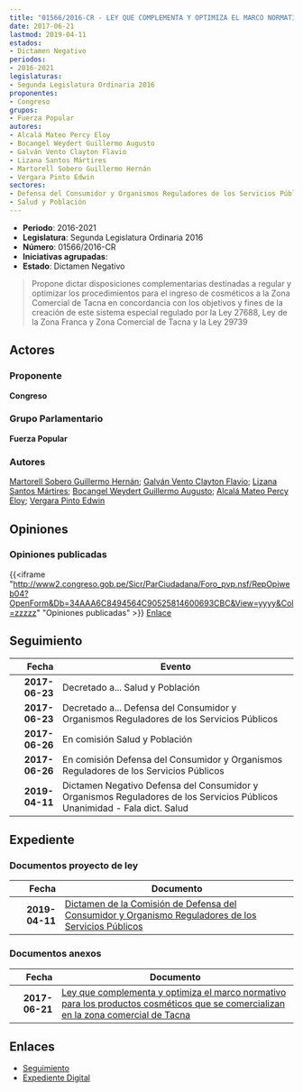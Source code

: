 ```yaml
---
title: "01566/2016-CR - LEY QUE COMPLEMENTA Y OPTIMIZA EL MARCO NORMATIVO PARA LOS PRODUCTOS COSMÉTICOS QUE SE COMERCIALIZAN EN LA ZONA COMERCIAL DE TACNA"
date: 2017-06-21
lastmod: 2019-04-11
estados:
- Dictamen Negativo
periodos:
- 2016-2021
legislaturas:
- Segunda Legislatura Ordinaria 2016
proponentes:
- Congreso
grupos:
- Fuerza Popular
autores:
- Alcalá Mateo Percy Eloy
- Bocangel Weydert Guillermo Augusto
- Galván Vento Clayton Flavio
- Lizana Santos Mártires
- Martorell Sobero Guillermo Hernán
- Vergara Pinto Edwin
sectores:
- Defensa del Consumidor y Organismos Reguladores de los Servicios Públicos
- Salud y Población
---
```

- **Periodo**: 2016-2021
- **Legislatura**: Segunda Legislatura Ordinaria 2016
- **Número**: 01566/2016-CR
- **Iniciativas agrupadas**: 
- **Estado**: Dictamen Negativo

> Propone dictar disposiciones complementarias destinadas a regular y optimizar los procedimientos para el ingreso de cosméticos a la Zona Comercial de Tacna en concordancia con los objetivos y fines de la creación de este sistema especial regulado por la Ley 27688, Ley de la Zona Franca y Zona Comercial de Tacna y la Ley 29739


## Actores

### Proponente

**Congreso**

### Grupo Parlamentario

**Fuerza Popular**

### Autores

[Martorell Sobero Guillermo Hernán](mailto:mailto:gmartorell@congreso.gob.pe); [Galván Vento Clayton Flavio](mailto:mailto:cgalvan@congreso.gob.pe); [Lizana Santos Mártires](mailto:mailto:mlizana@congreso.gob.pe); [Bocangel Weydert Guillermo Augusto](mailto:mailto:gbocangel@congreso.gob.pe); [Alcalá Mateo Percy Eloy](mailto:mailto:palcala@congreso.gob.pe); [Vergara Pinto Edwin](mailto:mailto:evergara@congreso.gob.pe)

## Opiniones

### Opiniones publicadas

{{<iframe "http://www2.congreso.gob.pe/Sicr/ParCiudadana/Foro_pvp.nsf/RepOpiweb04?OpenForm&Db=34AAA6C8494564C90525814600693CBC&View=yyyy&Col=zzzzz" "Opiniones publicadas" >}}
[Enlace](http://www2.congreso.gob.pe/Sicr/ParCiudadana/Foro_pvp.nsf/RepOpiweb04?OpenForm&Db=34AAA6C8494564C90525814600693CBC&View=yyyy&Col=zzzzz)


## Seguimiento

| Fecha | Evento |
|------:|--------|
| **2017-06-23** | Decretado a... Salud y Población |
| **2017-06-23** | Decretado a... Defensa del Consumidor y Organismos Reguladores de los Servicios Públicos |
| **2017-06-26** | En comisión Salud y Población |
| **2017-06-26** | En comisión Defensa del Consumidor y Organismos Reguladores de los Servicios Públicos |
| **2019-04-11** | Dictamen Negativo Defensa del Consumidor y Organismos Reguladores de los Servicios Públicos Unanimidad - Fala dict. Salud |

## Expediente

### Documentos proyecto de ley

| Fecha | Documento |
|------:|-----------|
| **2019-04-11** | [Dictamen de la Comisión de Defensa del Consumidor y Organismo Reguladores de los Servicios Públicos](http://www.leyes.congreso.gob.pe/Documentos/2016_2021/Dictamenes/Proyectos_de_Ley/01566DC06MAY20190411.pdf) |

### Documentos anexos

| Fecha | Documento |
|------:|-----------|
| **2017-06-21** | [Ley que complementa y optimiza el marco normativo para los productos cosméticos que se comercializan en la zona comercial de Tacna](http://www.leyes.congreso.gob.pe/Documentos/2016_2021/Proyectos_de_Ley_y_de_Resoluciones_Legislativas/PL0156620170621-.pdf) |

## Enlaces

- [Seguimiento](http://www2.congreso.gob.pe/Sicr/TraDocEstProc/CLProLey2016.nsf/f7fff46988ca05b1052578e100829cc7/d86d639e23c3cd4205258146006f0f1f?OpenDocument)
- [Expediente Digital](http://www2.congreso.gob.pe/Sicr/TraDocEstProc/Expvirt_2011.nsf/visbusqptramdoc1621/01566?opendocument)

